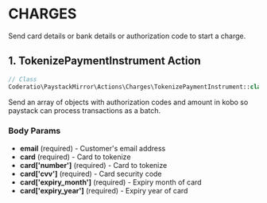 # CHARGES
Send card details or bank details or authorization code to start a charge.

## 1. TokenizePaymentInstrument Action
```php
// Class
Coderatio\PaystackMirror\Actions\Charges\TokenizePaymentInstrument::class
```
Send an array of objects with authorization codes and amount in kobo so paystack can process transactions as a batch.
### Body Params

* **email** (required) - Customer's email address
* **card** (required) - Card to tokenize
* **card['number']** (required) - Card to tokenize
* **card['cvv']** (required) - Card security code
* **card['expiry_month']** (required) - Expiry month of card
* **card['expiry_year']** (required) - Expiry year of card

